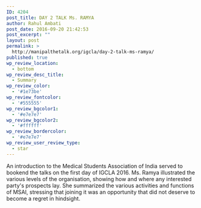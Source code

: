 ```yaml
---
ID: 4204
post_title: DAY 2 TALK Ms. RAMYA
author: Rahul Ambati
post_date: 2016-09-20 21:42:53
post_excerpt: ""
layout: post
permalink: >
  http://manipalthetalk.org/igcla/day-2-talk-ms-ramya/
published: true
wp_review_location:
  - bottom
wp_review_desc_title:
  - Summary
wp_review_color:
  - '#1e73be'
wp_review_fontcolor:
  - '#555555'
wp_review_bgcolor1:
  - '#e7e7e7'
wp_review_bgcolor2:
  - '#ffffff'
wp_review_bordercolor:
  - '#e7e7e7'
wp_review_user_review_type:
  - star
---
```

An introduction to the Medical Students Association of India served to bookend the talks on the first day of IGCLA 2016. Ms. Ramya illustrated the various levels of the organisation, showing how and where any interested party's prospects lay. She summarized the various activities and functions of MSAI, stressing that joining it was an opportunity that did not deserve to become a regret in hindsight.